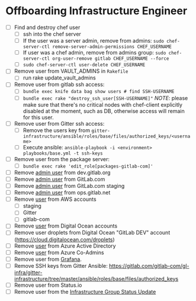 # Offboarding Infrastructure Engineer

* [ ] Find and destroy chef user
  * [ ] ssh into the chef server
  * [ ] If the user was a server admin, remove from admins: `sudo chef-server-ctl remove-server-admin-permissions CHEF_USERNAME`
  * [ ] If user was a chef admin, remove from admins group: `sudo chef-server-ctl org-user-remove gitlab CHEF_USERNAME --force`
  * [ ] `sudo chef-server-ctl user-delete CHEF_USERNAME`
* [ ] Remove user from VAULT_ADMINS in `Rakefile`
  * [ ] run rake update_vault_admins
* [ ] Remove user from gitlab ssh access:
  * [ ] `bundle exec knife data bag show users # find SSH-USERNAME`
  * [ ] `bundle exec rake "destroy_ssh_user[SSH-USERNAME]"` *NOTE*: please make sure that there's no critical nodes with chef-client explicitly disabled at the moment, such as DB, otherwise access will remain for this user.
* [ ] Remove user from Gitter ssh access:
  * [ ] Remove the users key from
    `gitter-infrastructure/ansible/roles/base/files/authorized_keys/<username>`
  * [ ] Execute ansible: `ansible-playbook -i <environment> playbooks/base.yml -t ssh-keys`
* [ ] Remove user from the package server:
  * [ ] `bundle exec rake 'edit_role[packages-gitlab-com]'`
* [ ] Remove [admin user](https://dev.gitlab.org/admin/users?filter=admins) from dev.gitlab.org
* [ ] Remove [admin user](https://gitlab.com/admin/users?filter=admins) from GitLab.com
* [ ] Remove [admin user](https://staging.gitlab.com/admin/users?filter=admins) from GitLab.com staging
* [ ] Remove [admin user](https://ops.gitlab.net/admin/users?filter=admins) from ops.gitlab.net
* [ ] Remove [user](https://console.aws.amazon.com) from AWS accounts
  * [ ] staging
  * [ ] Gitter
  * [ ] gitlab-com
* [ ] Remove [user](https://cloud.digitalocean.com/settings/team) from Digital Ocean accounts
* [ ] Remove user droplets from Digital Ocean "GitLab DEV" account (https://cloud.digitalocean.com/droplets)
* [ ] Remove [user](https://manage.windowsazure.com/@sytsegitlab.onmicrosoft.com#Workspaces/ActiveDirectoryExtension/Directory/7cc60e3a-c2c5-43d6-b426-1d8c9e8e7ad1/users) from Azure Active Directory
* [ ] Remove [user](https://manage.windowsazure.com/@sytsegitlab.onmicrosoft.com#Workspaces/AdminTasks/ListUsers) from Azure Co-Admins
* [ ] Remove user from [Grafana](https://dashboards.gitlab.net).
* [ ] Remove SSH keys from Gitter Ansible: https://gitlab.com/gitlab-com/gl-infra/gitter-infrastructure/tree/master/ansible/roles/base/files/authorized_keys
* [ ] Remove user from Status.io
* [ ] Remove user from the [Infrastructure Group Status Update](https://gitlab.com/gitlab-com/gl-infra/infra-report/blob/master/status-report.js)
